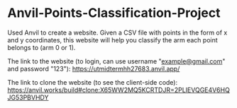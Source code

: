 # Anvil-Points-Classification-Project
Used Anvil to create a website. Given a CSV file with points in the form of x and y coordinates, this website will help you classify the arm each point belongs to (arm 0 or 1).

The link to the website (to login, can use username "example@gmail.com" and password "123"):
https://utmidtermhh27683.anvil.app/

The link to clone the website (to see the client-side code):
https://anvil.works/build#clone:X65WW2MQ5KCRTDJR=2PLIEVQGE4V6HQJG53PBVHDY
